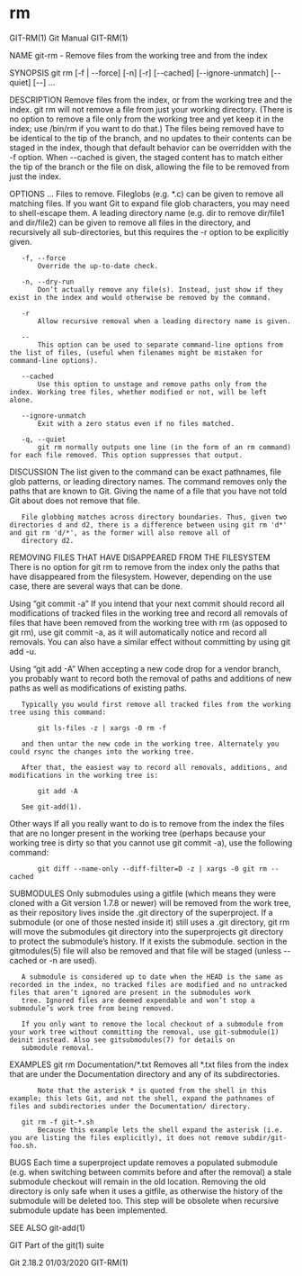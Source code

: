  # rm 
GIT-RM(1)                                                                                         Git Manual                                                                                        GIT-RM(1)

NAME
       git-rm - Remove files from the working tree and from the index

SYNOPSIS
       git rm [-f | --force] [-n] [-r] [--cached] [--ignore-unmatch] [--quiet] [--] <file>...

DESCRIPTION
       Remove files from the index, or from the working tree and the index. git rm will not remove a file from just your working directory. (There is no option to remove a file only from the working tree
       and yet keep it in the index; use /bin/rm if you want to do that.) The files being removed have to be identical to the tip of the branch, and no updates to their contents can be staged in the index,
       though that default behavior can be overridden with the -f option. When --cached is given, the staged content has to match either the tip of the branch or the file on disk, allowing the file to be
       removed from just the index.

OPTIONS
       <file>...
           Files to remove. Fileglobs (e.g.  *.c) can be given to remove all matching files. If you want Git to expand file glob characters, you may need to shell-escape them. A leading directory name
           (e.g.  dir to remove dir/file1 and dir/file2) can be given to remove all files in the directory, and recursively all sub-directories, but this requires the -r option to be explicitly given.

       -f, --force
           Override the up-to-date check.

       -n, --dry-run
           Don’t actually remove any file(s). Instead, just show if they exist in the index and would otherwise be removed by the command.

       -r
           Allow recursive removal when a leading directory name is given.

       --
           This option can be used to separate command-line options from the list of files, (useful when filenames might be mistaken for command-line options).

       --cached
           Use this option to unstage and remove paths only from the index. Working tree files, whether modified or not, will be left alone.

       --ignore-unmatch
           Exit with a zero status even if no files matched.

       -q, --quiet
           git rm normally outputs one line (in the form of an rm command) for each file removed. This option suppresses that output.

DISCUSSION
       The <file> list given to the command can be exact pathnames, file glob patterns, or leading directory names. The command removes only the paths that are known to Git. Giving the name of a file that
       you have not told Git about does not remove that file.

       File globbing matches across directory boundaries. Thus, given two directories d and d2, there is a difference between using git rm 'd*' and git rm 'd/*', as the former will also remove all of
       directory d2.

REMOVING FILES THAT HAVE DISAPPEARED FROM THE FILESYSTEM
       There is no option for git rm to remove from the index only the paths that have disappeared from the filesystem. However, depending on the use case, there are several ways that can be done.

   Using “git commit -a”
       If you intend that your next commit should record all modifications of tracked files in the working tree and record all removals of files that have been removed from the working tree with rm (as
       opposed to git rm), use git commit -a, as it will automatically notice and record all removals. You can also have a similar effect without committing by using git add -u.

   Using “git add -A”
       When accepting a new code drop for a vendor branch, you probably want to record both the removal of paths and additions of new paths as well as modifications of existing paths.

       Typically you would first remove all tracked files from the working tree using this command:

           git ls-files -z | xargs -0 rm -f

       and then untar the new code in the working tree. Alternately you could rsync the changes into the working tree.

       After that, the easiest way to record all removals, additions, and modifications in the working tree is:

           git add -A

       See git-add(1).

   Other ways
       If all you really want to do is to remove from the index the files that are no longer present in the working tree (perhaps because your working tree is dirty so that you cannot use git commit -a),
       use the following command:

           git diff --name-only --diff-filter=D -z | xargs -0 git rm --cached

SUBMODULES
       Only submodules using a gitfile (which means they were cloned with a Git version 1.7.8 or newer) will be removed from the work tree, as their repository lives inside the .git directory of the
       superproject. If a submodule (or one of those nested inside it) still uses a .git directory, git rm will move the submodules git directory into the superprojects git directory to protect the
       submodule’s history. If it exists the submodule.<name> section in the gitmodules(5) file will also be removed and that file will be staged (unless --cached or -n are used).

       A submodule is considered up to date when the HEAD is the same as recorded in the index, no tracked files are modified and no untracked files that aren’t ignored are present in the submodules work
       tree. Ignored files are deemed expendable and won’t stop a submodule’s work tree from being removed.

       If you only want to remove the local checkout of a submodule from your work tree without committing the removal, use git-submodule(1) deinit instead. Also see gitsubmodules(7) for details on
       submodule removal.

EXAMPLES
       git rm Documentation/\*.txt
           Removes all *.txt files from the index that are under the Documentation directory and any of its subdirectories.

           Note that the asterisk * is quoted from the shell in this example; this lets Git, and not the shell, expand the pathnames of files and subdirectories under the Documentation/ directory.

       git rm -f git-*.sh
           Because this example lets the shell expand the asterisk (i.e. you are listing the files explicitly), it does not remove subdir/git-foo.sh.

BUGS
       Each time a superproject update removes a populated submodule (e.g. when switching between commits before and after the removal) a stale submodule checkout will remain in the old location. Removing
       the old directory is only safe when it uses a gitfile, as otherwise the history of the submodule will be deleted too. This step will be obsolete when recursive submodule update has been implemented.

SEE ALSO
       git-add(1)

GIT
       Part of the git(1) suite

Git 2.18.2                                                                                        01/03/2020                                                                                        GIT-RM(1)
